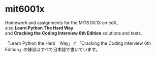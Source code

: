 # mit6001x
Homework and assignments for the MIT6.00.1X on edX,  
also **Learn Python The Hard Way**  
and **Cracking the Coding Interview 6th Edition** solutions and tests.  

「Learn Python the Hard　Way」と「Cracking the Coding Interview 6th Edition」の練習はすべて日本語で書いています。
